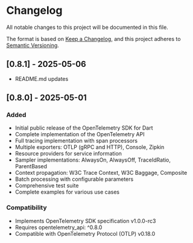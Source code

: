 # Changelog

All notable changes to this project will be documented in this file.

The format is based on [Keep a Changelog](https://keepachangelog.com/en/1.0.0/),
and this project adheres to [Semantic Versioning](https://semver.org/spec/v2.0.0.html).

## [0.8.1] - 2025-05-06
- README.md updates

## [0.8.0] - 2025-05-01

### Added
- Initial public release of the OpenTelemetry SDK for Dart
- Complete implementation of the OpenTelemetry API
- Full tracing implementation with span processors
- Multiple exporters: OTLP (gRPC and HTTP), Console, Zipkin
- Resource providers for service information
- Sampler implementations: AlwaysOn, AlwaysOff, TraceIdRatio, ParentBased
- Context propagation: W3C Trace Context, W3C Baggage, Composite
- Batch processing with configurable parameters
- Comprehensive test suite
- Complete examples for various use cases

### Compatibility
- Implements OpenTelemetry SDK specification v1.0.0-rc3
- Requires opentelemetry_api: ^0.8.0
- Compatible with OpenTelemetry Protocol (OTLP) v0.18.0
